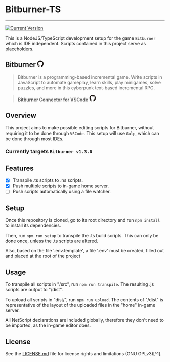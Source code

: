 # Bitburner-TS 
---

[![Current Version](https://img.shields.io/badge/version-0.0.1-green.svg)](https://github.com/GeoffoiB/bitburner-ts)

This is a NodeJS/TypeScript development setup for the game `Bitburner` which is IDE independent. Scripts contained in this project serve as placeholders.


## Bitburner <a href="https://github.com/danielyxie/bitburner/"><img height="20" src="https://raw.githubusercontent.com/github/explore/89bdd9644f44d1b12180fd512b95574fe4c54617/topics/github-api/github-api.png"></a>

> Bitburner is a programming-based incremental game. Write scripts in JavaScript to automate gameplay, learn skills, play minigames, solve puzzles, and more in this cyberpunk text-based incremental RPG.

> **Bitburner Connector for VSCode**  <a href="https://github.com/bitburner-official/bitburner-vscode/"><img height="20" src="https://raw.githubusercontent.com/github/explore/89bdd9644f44d1b12180fd512b95574fe4c54617/topics/github-api/github-api.png"></a>


## Overview

This project aims to make possible editing scripts for Bitburner, without requiring it to be done through `VSCode`. This setup will use `Gulp`, which can be done through most IDEs.

### Currently targets `Bitburner v1.3.0`

## Features

- [x] Transpile .ts scripts to .ns scripts.
- [x] Push multiple scripts to in-game home server.
- [ ] Push scripts automatically using a file watcher.

## Setup

Once this repository is cloned, go to its root directory and run `npm install` to install its dependencies.

Then, run `npm run setup` to transpile the .ts build scripts. This can only be done once, unless the .ts scripts are altered.

Also, based on the file '.env.template', a file '.env' must be created, filled out and placed at the root of the project

## Usage

To transpile all scripts in "/src", run `npm run transpile`. The resulting .js scripts are output to "/dist".

To upload all scripts in "dist/", run `npm run upload`.
The contents of "/dist" is representative of the layout of the uploaded files in the "home" in-game server.

All NetScript declarations are included globally, therefore they don't need to be imported, as the in-game editor does.

## License

See the [LICENSE.md](LICENSE.md) file for license rights and limitations (GNU GPLv3)[^1].
